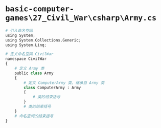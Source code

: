 # `basic-computer-games\27_Civil_War\csharp\Army.cs`

```py
# 引入命名空间
using System;
using System.Collections.Generic;
using System.Linq;

# 定义命名空间 CivilWar
namespace CivilWar
{
    # 定义 Army 类
    public class Army
    {
        # 定义 ComputerArmy 类，继承自 Army 类
        class ComputerArmy : Army
        {
            # 类的结束括号
        }
        # 类的结束括号
    }
    # 命名空间的结束括号
}
```